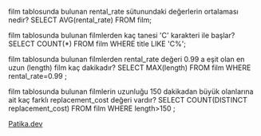 film tablosunda bulunan rental_rate sütunundaki değerlerin ortalaması nedir?
SELECT AVG(rental_rate) FROM film;

film tablosunda bulunan filmlerden kaç tanesi 'C' karakteri ile başlar?
SELECT COUNT(*) FROM film
WHERE title LIKE 'C%';

film tablosunda bulunan filmlerden rental_rate değeri 0.99 a eşit olan en uzun (length) film kaç dakikadır?
SELECT MAX(length) FROM film 
WHERE rental_rate=0.99 ;

film tablosunda bulunan filmlerin uzunluğu 150 dakikadan büyük olanlarına ait kaç farklı replacement_cost değeri vardır?
SELECT COUNT(DISTINCT replacement_cost) FROM film
WHERE length>150 ;

[Patika.dev](https://www.patika.dev/tr)
